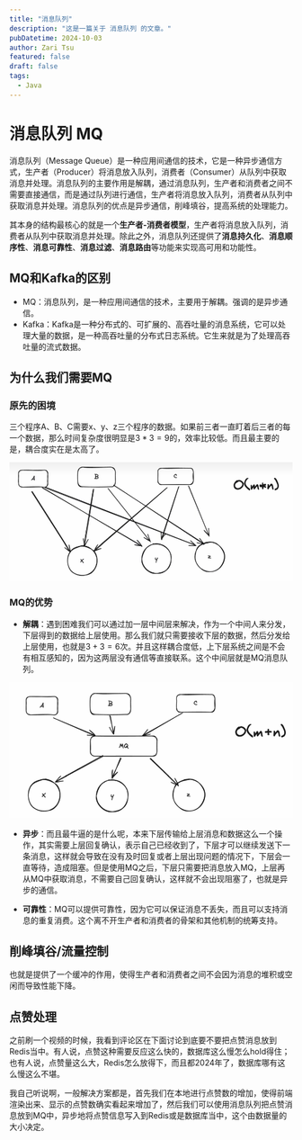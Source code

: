 ```yaml
---
title: "消息队列"
description: "这是一篇关于 消息队列 的文章。"
pubDatetime: 2024-10-03
author: Zari Tsu
featured: false
draft: false
tags:
  - Java
---
```


# 消息队列 MQ

消息队列（Message Queue）是一种应用间通信的技术，它是一种异步通信方式，生产者（Producer）将消息放入队列，消费者（Consumer）从队列中获取消息并处理。消息队列的主要作用是解耦，通过消息队列，生产者和消费者之间不需要直接通信，而是通过队列进行通信，生产者将消息放入队列，消费者从队列中获取消息并处理。消息队列的优点是异步通信，削峰填谷，提高系统的处理能力。

其本身的结构最核心的就是一个**生产者-消费者模型**，生产者将消息放入队列，消费者从队列中获取消息并处理。除此之外，消息队列还提供了**消息持久化**、**消息顺序性**、**消息可靠性**、**消息过滤**、**消息路由**等功能来实现高可用和功能性。

## MQ和Kafka的区别

- MQ：消息队列，是一种应用间通信的技术，主要用于解耦。强调的是异步通信。
- Kafka：Kafka是一种分布式的、可扩展的、高吞吐量的消息系统，它可以处理大量的数据，是一种高吞吐量的分布式日志系统。它生来就是为了处理高吞吐量的流式数据。

## 为什么我们需要MQ

### 原先的困境

三个程序A、B、C需要x、y、z三个程序的数据。如果前三者一直盯着后三者的每一个数据，那么时间复杂度很明显是$3 * 3 = 9$的，效率比较低。而且最主要的是，耦合度实在是太高了。

![alt text](../../assets/images/non-mq-structure.png)

### MQ的优势

* **解耦**：遇到困难我们可以通过加一层中间层来解决，作为一个中间人来分发，下层得到的数据给上层使用。那么我们就只需要接收下层的数据，然后分发给上层使用，也就是$3 + 3 = 6$次。并且这样耦合度低，上下层系统之间是不会有相互感知的，因为这两层没有通信等直接联系。这个中间层就是MQ消息队列。

![alt text](../../assets/images/mq-structure.png)

* **异步**：而且最牛逼的是什么呢，本来下层传输给上层消息和数据这么一个操作，其实需要上层回复确认，表示自己已经收到了，下层才可以继续发送下一条消息，这样就会导致在没有及时回复或者上层出现问题的情况下，下层会一直等待，造成阻塞。但是使用MQ之后，下层只需要把消息放入MQ，上层再从MQ中获取消息，不需要自己回复确认，这样就不会出现阻塞了，也就是异步的通信。

* **可靠性**：MQ可以提供可靠性，因为它可以保证消息不丢失，而且可以支持消息的重复消费。这个离不开生产者和消费者的骨架和其他机制的统筹支持。

## 削峰填谷/流量控制

也就是提供了一个缓冲的作用，使得生产者和消费者之间不会因为消息的堆积或空闲而导致性能下降。

## 点赞处理

之前刷一个视频的时候，我看到评论区在下面讨论到底要不要把点赞消息放到Redis当中。有人说，点赞这种需要反应这么快的，数据库这么慢怎么hold得住；也有人说，点赞量这么大，Redis怎么放得下，而且都2024年了，数据库哪有这么慢这么不堪。

我自己听说啊，一般解决方案都是，首先我们在本地进行点赞数的增加，使得前端渲染出来、显示的点赞数确实看起来增加了，然后我们可以使用消息队列把点赞消息放到MQ中，异步地将点赞信息写入到Redis或是数据库当中，这个由数据量的大小决定。
